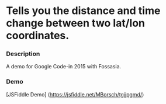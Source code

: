 # Tells you the distance and time change between two lat/lon coordinates.

### Description
A demo for Google Code-in 2015 with Fossasia.

### Demo
[JSFiddle Demo] (https://jsfiddle.net/MBorsch/tgjjpgmd/)